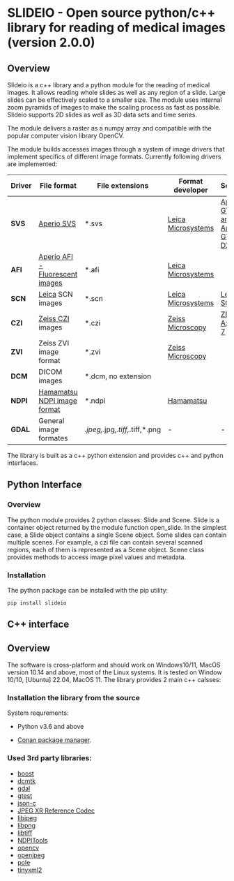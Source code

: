 # SLIDEIO - Open source python/c++ library for reading of medical images (version 2.0.0)
## Overview
Slideio is a c++ library and a python module for the reading of medical images. It allows reading whole slides as well as any region of a slide. Large slides can be effectively scaled to a smaller size. The module uses internal zoom pyramids of images to make the scaling process as fast as possible. Slideio supports 2D slides as well as 3D data sets and time series.

The module delivers a raster as a numpy array and compatible with the popular computer vision library OpenCV.

The module builds accesses images through a system of image drivers that implement specifics of different image formats. Currently following drivers are implemented:

| **Driver** | **File format** | **File extensions** | **Format developer** | **Scanners** |
|---|---|---|---|---|
| **SVS** | [Aperio SVS](https://www.leicabiosystems.com/en-de/digital-pathology/manage/aperio-imagescope/) | *.svs | [Leica Microsystems](https://www.leicabiosystems.com/) | [Aperio GT 450 and Aperio GT 450 DX](https://www.leicabiosystems.com/en-de/digital-pathology/scan/) |
| **AFI** | [Aperio AFI - Fluorescent images](https://www.pathologynews.com/fileformats/leica-afi/) | *.afi | [Leica Microsystems](https://www.leicabiosystems.com/) |  |
| **SCN** | [Leica](https://www.leica-microsystems.com/) SCN images | *.scn | [Leica Microsystems](https://www.leicabiosystems.com/) | [Leica SCN400](https://www.leicabiosystems.com/en-de/news-events/leica-microsystems-launches-scn400-f-combined-fluorescence-and-brightfield-slide/) |
| **CZI** | [Zeiss CZI](https://www.zeiss.com/microscopy/en/products/software/zeiss-zen/czi-image-file-format.html) images | *.czi | [Zeiss Microscopy](https://www.zeiss.com/microscopy/en/home.html?vaURL=www.zeiss.com/microscopy) | [ZEISS Axioscan 7](https://www.zeiss.com/microscopy/en/products/imaging-systems/axioscan-for-biology.html) |
| **ZVI** | Zeiss ZVI image format | *.zvi | [Zeiss Microscopy](https://www.zeiss.com/microscopy/en/home.html?vaURL=www.zeiss.com/microscopy) |  |
| **DCM** | DICOM images | *.dcm, no extension |  |  |
| **NDPI** | [Hamamatsu NDPI image format](https://www.hamamatsu.com/eu/en/product/life-science-and-medical-systems/digital-slide-scanner/U12388-01.html) | *.ndpi | [Hamamatsu](https://www.hamamatsu.com/eu/en.html) |  |
| **GDAL** | General image formates | *.jpeg,*.jpg,*.tiff,*.tiff,*.png | - | - |

The library is built as a c++ python extension and provides c++ and python interfaces.
## Python Interface
### Overview
The python module provides 2 python classes: Slide and Scene. Slide is a container object returned by the module function open_slide. In the simplest case, a Slide object contains a single Scene object. Some slides can contain multiple scenes. For example, a czi file can contain several scanned regions, each of them is represented as a Scene object. Scene class provides methods to access image pixel values and metadata.
### Installation
The python package can be installed with the pip utility:
```
pip install slideio
```
## C++ interface
## Overview
The software is cross-platform and should work on Windows10/11, MacOS version 10.14 and above, most of the Linux systems. It is tested on Window 10/10, [Ubuntu] 22.04, MacOS 11.
The library provides 2 main c++ calsses: 
### Installation the library from the source
System requrements:

- Python v3.6 and above

- [Conan package manager](https://conan.io/).

### Used 3rd party libraries:

- [boost](https://boost.org)
- [dcmtk](https://dicom.offis.de/)
- [gdal](https://gdal.org)
- [gtest](https://github.com/google/googletest)
- [json-c](https://github.com/json-c/json-c)
- [JPEG XR Reference Codec](https://jpeg.org/jpegxr/software.html)
- [libjpeg](https://libjpeg.sourceforge.net/)
- [libpng](http://libpng.org)
- [libtiff](http://libtiff.org)
- [NDPITools](https://www.imnc.in2p3.fr/pagesperso/deroulers/software/ndpitools/)
- [opencv](https://opencv.org)
- [openjpeg](https://openjpeg.org)
- [pole](https://www.dimin.net/software/pole/)
- [tinyxml2](https://github.com/leethomason/tinyxml2)

